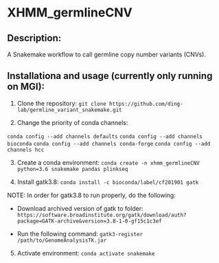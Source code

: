 # XHMM_germlineCNV

## Description:
A Snakemake workflow to call germline copy number variants (CNVs).

## Installationa and usage (currently only running on MGI):

1. Clone the repository: 
`git clone https://github.com/ding-lab/germline_variant_snakemake.git`

2. Change the priority of conda channels:

`conda config --add channels defaults`
`conda config --add channels bioconda`
`conda config --add channels conda-forge`
`conda config --add channels hcc`

3. Create a conda environment: 
`conda create -n xhmm_germlineCNV python=3.6 snakemake pandas plinkseq`
 
4. Install gatk3.8:
`conda install -c bioconda/label/cf201901 gatk`

NOTE: In order for gatk3.8 to run properly, do the following:
- Download archived version of gatk to folder:
`https://software.broadinstitute.org/gatk/download/auth?package=GATK-archive&version=3.8-1-0-gf15c1c3ef`

- Run the following command:
`gatk3-register /path/to/GenomeAnalysisTK.jar`

5. Activate environment: 
`conda activate snakemake`


